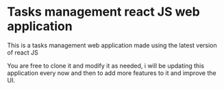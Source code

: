 # Tasks management react JS web application

This is a tasks management web application made using the latest version of react JS

You are free to clone it and modify it as needed, i will be updating this application every now and then to add more features to it and improve the UI.